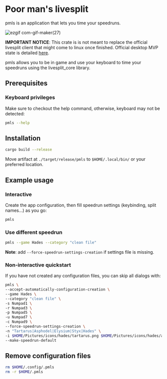 # Poor man's livesplit

pmls is an application that lets you time your speedruns.

![ezgif com-gif-maker(27)](https://user-images.githubusercontent.com/78037645/188317798-071a0e53-bb1e-43a5-aa3c-9ddfba8f42b6.gif)

**IMPORTANT NOTICE**: This crate is is not meant to replace the official
livesplit client that might come to linux once finished. Official desktop MVP
state is detailed
[here](https://github.com/LiveSplit/livesplit-core/projects/2).

pmls allows you to be in game and use your keyboard to time your speedruns
using the livesplit_core library.

## Prerequisites

### Keyboard privileges

Make sure to checkout the help command, otherwise, keyboard may not be detected:

```bash
pmls --help
```

## Installation

```bash
cargo build --release
```

Move artifact at `./target/release/pmls` to `$HOME/.local/bin/` or
your preferred location.

## Example usage

### Interactive

Create the app configuration, then fill speedrun settings (keybinding, split names...) as you go:

```bash
pmls
```

### Use different speedrun

```bash
pmls --game Hades --category "clean file"
```

**Note**: add `--force-speedrun-settings-creation` if settings file is missing.

### Non-interactive quickstart

If you have not created any configuration files, you can skip all dialogs with:

```bash
pmls \
--accept-automatically-configuration-creation \
--game Hades \
--category "clean file" \
-s Numpad1 \
-r Numpad3 \
-p Numpad5 \
-u Numpad7 \
-c Numpad9 \
--force-speedrun-settings-creation \
-n "Tartarus|Asphodel|Elysium|Styx|Hades" \
-i $HOME/Pictures/icons/hades/tartarus.png $HOME/Pictures/icons/hades/asphodel.png $HOME/Pictures/icons/hades/elysium.png $HOME/Pictures/icons/hades/styx.png $HOME/Pictures/icons/hades/hades.png \
--make-speedrun-default
```

## Remove configuration files

```bash
rm $HOME/.config/.pmls
rm -r $HOME/.pmls
```

